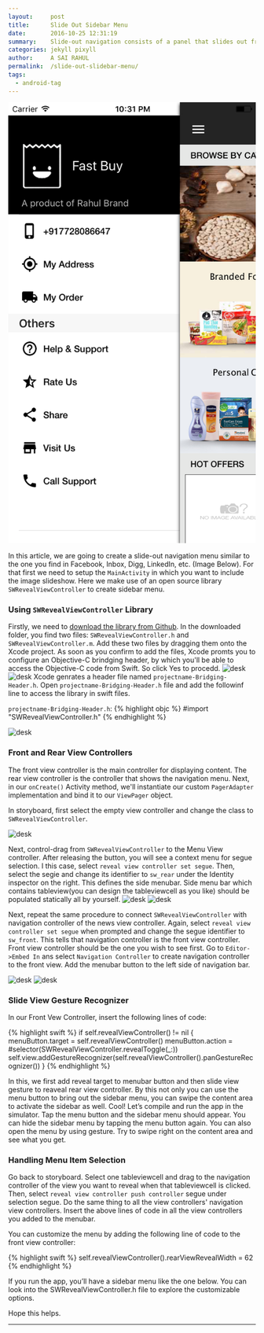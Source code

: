 ```yaml
---
layout:     post
title:      Slide Out Sidebar Menu
date:       2016-10-25 12:31:19
summary:    Slide-out navigation consists of a panel that slides out from underneath the left or the right of the main content area, revealing a vertically independent scroll view that serves as the primary navigation for the application.
categories: jekyll pixyll
author:     A SAI RAHUL
permalink:  /slide-out-slidebar-menu/
tags:
  - android-tag
---
```


![desk](https://raw.githubusercontent.com/blogofcode/blogofcode.github.io/master/images/slide-out-slidebar-menu/Simulator%20Screen%20Shot%20Oct%2025%2C%202016%2C%2010.31.12%20PM.png)

In this article, we are going to create a slide-out navigation menu similar to the one you find in Facebook, Inbox, Digg, LinkedIn, etc. (Image Below). For that first we need to setup the `MainActivity` in which you want to include the image slideshow. Here we make use of an open source library `SWRevealViewController` to create sidebar menu.

### Using `SWRevealViewController` Library

Firstly, we need to [download the library from Github](https://codeload.github.com/John-Lluch/SWRevealViewController/zip/master). In the downloaded folder, you find two files: `SWRevealViewController.h` and `SWRevealViewController.m`. Add these two files by dragging them onto the Xcode project. As soon as you confirm to add the files, Xcode promts you to configure an Objective-C brindging header, by which you'll be able to access the Objective-C code from Swift. So click Yes to procedd.
![desk](https://rawgit.com/blogofcode/blogofcode.github.io/master/images/slide-out-slidebar-menu/Screen%20Shot%202016-10-25%20at%2010.39.54%20PM.png)
![desk](https://rawgit.com/blogofcode/blogofcode.github.io/master/images/slide-out-slidebar-menu/Screen%20Shot%202016-10-25%20at%2010.39.58%20PM.png)
Xcode genrates a header file named `projectname-Bridging-Header.h`. Open `projectname-Bridging-Header.h` file and add the followinf line to access the library in swift files.

`projectname-Bridging-Header.h`:
{% highlight objc %}
#import "SWRevealViewController.h"
{% endhighlight %}

![desk](https://rawgit.com/blogofcode/blogofcode.github.io/master/images/slide-out-slidebar-menu/Screen%20Shot%202016-10-25%20at%2010.47.35%20PM.png)

### Front and Rear View Controllers

   The front view controller is the main controller for displaying content.
   The rear view controller is the controller that shows the navigation menu.
Next, in our `onCreate()` Activity method, we'll instantiate our custom `PagerAdapter` implementation and bind it to our `ViewPager` object.

In storyboard, first select the empty view controller and change the class to `SWRevealViewController`.

![desk](https://rawgit.com/blogofcode/blogofcode.github.io/master/images/slide-out-slidebar-menu/Screen%20Shot%202016-10-25%20at%2010.47.50%20PM.png)

Next, control-drag from `SWRevealViewController` to the Menu View controller. After releasing the button, you will see a context menu for segue selection. I this case, select `reveal view controller set segue`. Then, select the segie and change its identifier to `sw_rear` under the Identity inspector on the right. This defines the side menubar.
    Side menu bar which contains tableview(you can design the tableviewcell as you like) should be populated statically all by yourself.
![desk](https://rawgit.com/blogofcode/blogofcode.github.io/master/images/slide-out-slidebar-menu/Screen%20Shot%202016-10-25%20at%2010.51.34%20PM.png)
![desk](https://rawgit.com/blogofcode/blogofcode.github.io/master/images/slide-out-slidebar-menu/Screen%20Shot%202016-10-25%20at%2010.53.06%20PM.png)

Next, repeat the same procedure to connect `SWRevealViewController` with navigation controller of the news view controller. Again, select `reveal view controller set segue` when prompted and change the segue identifier to `sw_front`. This tells that navigation controller is the front view controller.
    Front view controller should be the one you wish to see first. Go to `Editor->Embed In` ans select `Navigation Controller` to create navigation controller to the front view.
    Add the menubar button to the left side of navigation bar.
    
![desk](https://rawgit.com/blogofcode/blogofcode.github.io/master/images/slide-out-slidebar-menu/Screen%20Shot%202016-10-25%20at%2010.55.52%20PM.png)
![desk](https://rawgit.com/blogofcode/blogofcode.github.io/master/images/slide-out-slidebar-menu/Screen%20Shot%202016-10-25%20at%2010.55.59%20PM.png)

### Slide View Gesture Recognizer

In our Front Vew Controller, insert the following lines of code:

{% highlight swift %}
    if self.revealViewController() != nil {
        menuButton.target = self.revealViewController()
        menuButton.action = #selector(SWRevealViewController.revealToggle(_:))
        self.view.addGestureRecognizer(self.revealViewController().panGestureRecognizer())
    }
{% endhighlight %}

In this, we first add reveal target to menubar button and then slide view gesture to reaveal rear view controller.
By this not only you can use the menu button to bring out the sidebar menu, you can swipe the content area to activate the sidebar as well.
Cool! Let’s compile and run the app in the simulator. Tap the menu button and the sidebar menu should appear. You can hide the sidebar menu by tapping the menu button again. You can also open the menu by using gesture. Try to swipe right on the content area and see what you get.

### Handling Menu Item Selection

Go back to storyboard. Select one tableviewcell and drag to the navigation controller of the view you want to reveal when that tableviewcell is clicked. Then, select `reveal view controller push controller` segue under selection segue. Do the same thing to all the view controllers' navigation view controllers.
    Insert the above lines of code in all the view controllers you added to the menubar.

You can customize the menu by adding the following line of code to the front view controller:

{% highlight swift %}
self.revealViewController().rearViewRevealWidth = 62
{% endhighlight %}

If you run the app, you’ll have a sidebar menu like the one below. You can look into the SWRevealViewController.h file to explore the customizable options.

Hope this helps.


---
